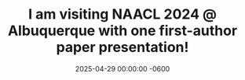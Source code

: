 ---
title: "I am visiting NAACL 2024 @ Albuquerque with one first-author paper presentation!"
date: 2025-04-29 00:00:00 -0600
---